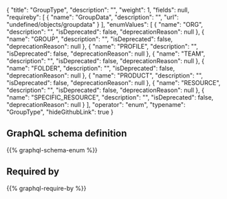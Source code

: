 {
  "title": "GroupType",
  "description": "",
  "weight": 1,
  "fields": null,
  "requireby": [
    {
      "name": "GroupData",
      "description": "",
      "url": "undefined/objects/groupdata"
    }
  ],
  "enumValues": [
    {
      "name": "ORG",
      "description": "",
      "isDeprecated": false,
      "deprecationReason": null
    },
    {
      "name": "GROUP",
      "description": "",
      "isDeprecated": false,
      "deprecationReason": null
    },
    {
      "name": "PROFILE",
      "description": "",
      "isDeprecated": false,
      "deprecationReason": null
    },
    {
      "name": "TEAM",
      "description": "",
      "isDeprecated": false,
      "deprecationReason": null
    },
    {
      "name": "FOLDER",
      "description": "",
      "isDeprecated": false,
      "deprecationReason": null
    },
    {
      "name": "PRODUCT",
      "description": "",
      "isDeprecated": false,
      "deprecationReason": null
    },
    {
      "name": "RESOURCE",
      "description": "",
      "isDeprecated": false,
      "deprecationReason": null
    },
    {
      "name": "SPECIFIC_RESOURCE",
      "description": "",
      "isDeprecated": false,
      "deprecationReason": null
    }
  ],
  "operator": "enum",
  "typename": "GroupType",
  "hideGithubLink": true
}
## GraphQL schema definition

{{% graphql-schema-enum %}}

## Required by

{{% graphql-require-by %}}
